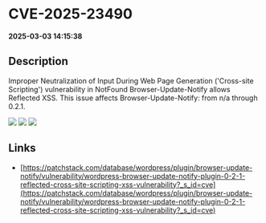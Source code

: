 # CVE-2025-23490

**2025-03-03 14:15:38**

## Description
Improper Neutralization of Input During Web Page Generation ('Cross-site Scripting') vulnerability in NotFound Browser-Update-Notify allows Reflected XSS. This issue affects Browser-Update-Notify: from n/a through 0.2.1.

![](https://img.shields.io/static/v1?label=Score&message=7.1&color=red)
![](https://img.shields.io/static/v1?label=Severity&message=HIGH&color=red)
![](https://img.shields.io/static/v1?label=CWE&message=XSS&color=green)

## Links
- [https://patchstack.com/database/wordpress/plugin/browser-update-notify/vulnerability/wordpress-browser-update-notify-plugin-0-2-1-reflected-cross-site-scripting-xss-vulnerability?_s_id=cve](https://patchstack.com/database/wordpress/plugin/browser-update-notify/vulnerability/wordpress-browser-update-notify-plugin-0-2-1-reflected-cross-site-scripting-xss-vulnerability?_s_id=cve)
